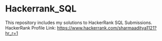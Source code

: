 # Hackerrank_SQL
This repository includes my solutions to HackerRank SQL Submissions.
HackerRank Profile Link: https://www.hackerrank.com/sharmaaditya1121?hr_r=1 
